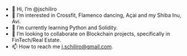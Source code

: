 - 👋 Hi, I’m @jschiliro
- 👀 I’m interested in Crossfit, Flamenco dancing, Açai and my Shiba Inu, Avi. 
- 🌱 I’m currently learning Python and Solidity. 
- 💞️ I’m looking to collaborate on Blockchain projects, specifically in FinTech/Real Estate. 
- 📫 How to reach me j.schiliro@gmail.com. 

<!---
jschiliro/jschiliro is a ✨ special ✨ repository because its `README.md` (this file) appears on your GitHub profile.
You can click the Preview link to take a look at your changes.
--->
